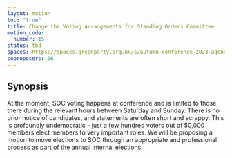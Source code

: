 ```yaml
---
layout: motion
toc: "true"
title: Change the Voting Arrangements for Standing Orders Committee
motion_code:
  number: 15
status: tbd
spaces: https://spaces.greenparty.org.uk/s/autumn-conference-2023-agenda-forum/post/post/view?id=11026
coproposers: 16
---
```

## Synopsis

At the moment, SOC voting happens at conference and is limited to those there during the relevant hours between Saturday and Sunday. There is no prior notice of candidates, and statements are often short and scrappy. This is profoundly undemocratic - just a few hundred voters out of 50,000 members elect members to very important roles. We will be proposing a motion to move elections to SOC through an appropriate and professional process as part of the annual internal elections.